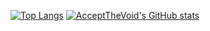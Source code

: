 [![Top Langs](https://github-readme-stats.vercel.app/api/top-langs/?username=acceptTheVoid&langs_count=8&layout=compact)](https://github.com/anuraghazra/github-readme-stats)
[![AcceptTheVoid's GitHub stats](https://github-readme-stats.vercel.app/api?username=acceptTheVoid)](https://github.com/anuraghazra/github-readme-stats)
